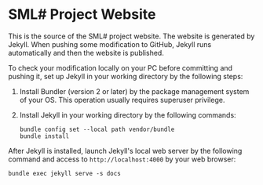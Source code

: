 # SML# Project Website

This is the source of the SML# project website.  The website is
generated by Jekyll.  When pushing some modification to GitHub,
Jekyll runs automatically and then the website is published.

To check your modification locally on your PC before committing and
pushing it, set up Jekyll in your working directory by the following
steps:

1. Install Bundler (version 2 or later) by the package management
   system of your OS.  This operation usually requires superuser
   privilege.

2. Install Jekyll in your working directory by the following commands:

       bundle config set --local path vendor/bundle
       bundle install

After Jekyll is installed, launch Jekyll's local web server by
the following command and access to `http://localhost:4000` by
your web browser:

    bundle exec jekyll serve -s docs
